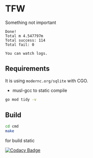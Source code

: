 # TFW
Something not important

```
Done!
Total m 4.547797m
Total success: 114
Total fail: 0

You can watch logs.
```

## Requirements

It is using `modernc.org/sqlite` with CGO.

* musl-gcc to static compile

```bash
go mod tidy -v
```

## Build

```bash
cd cmd
make
```
for build static


[![Codacy Badge](https://app.codacy.com/project/badge/Grade/485fab2c584a4474974faac8af0a589d)](https://www.codacy.com/gh/raifpy/tfw/dashboard?utm_source=github.com&amp;utm_medium=referral&amp;utm_content=raifpy/tfw&amp;utm_campaign=Badge_Grade)